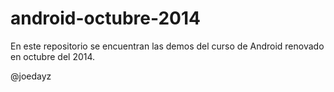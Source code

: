 android-octubre-2014
====================

En este repositorio se encuentran las demos del curso
de Android renovado en octubre del 2014.

@joedayz